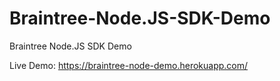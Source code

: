 # Braintree-Node.JS-SDK-Demo
Braintree Node.JS SDK Demo

Live Demo: https://braintree-node-demo.herokuapp.com/
